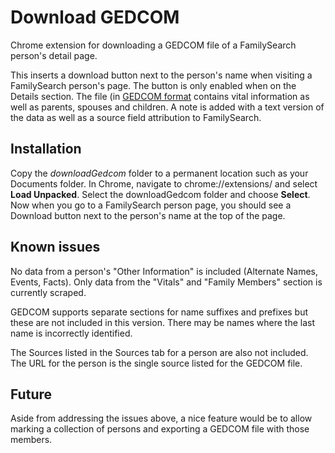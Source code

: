 # Download GEDCOM

Chrome extension for downloading a GEDCOM file of a FamilySearch person's
detail page.

This inserts a download button next to the person's name when visiting a
FamilySearch person's page. The button is only enabled when on the Details
section. The file (in [GEDCOM format](https://gedcom.io/) contains vital
information as well as parents, spouses and children. A note is added with
a text version of the data as well as a source field attribution to FamilySearch.

## Installation

Copy the _downloadGedcom_ folder to a permanent location such as your
Documents folder. In Chrome, navigate to chrome://extensions/ and select **Load
Unpacked**. Select the downloadGedcom folder and choose **Select**. Now when
you go to a FamilySearch person page, you should see a Download button next to
the person's name at the top of the page.

## Known issues

No data from a person's "Other Information" is included (Alternate Names,
Events, Facts). Only data from the "Vitals" and "Family Members" section is
currently scraped.

GEDCOM supports separate sections for name suffixes and prefixes but these
are not included in this version. There may be names where the last name is
incorrectly identified.

The Sources listed in the Sources tab for a person are also not included. The
URL for the person is the single source listed for the GEDCOM file.

## Future

Aside from addressing the issues above, a nice feature would be to allow
marking a collection of persons and exporting a GEDCOM file with those members.
